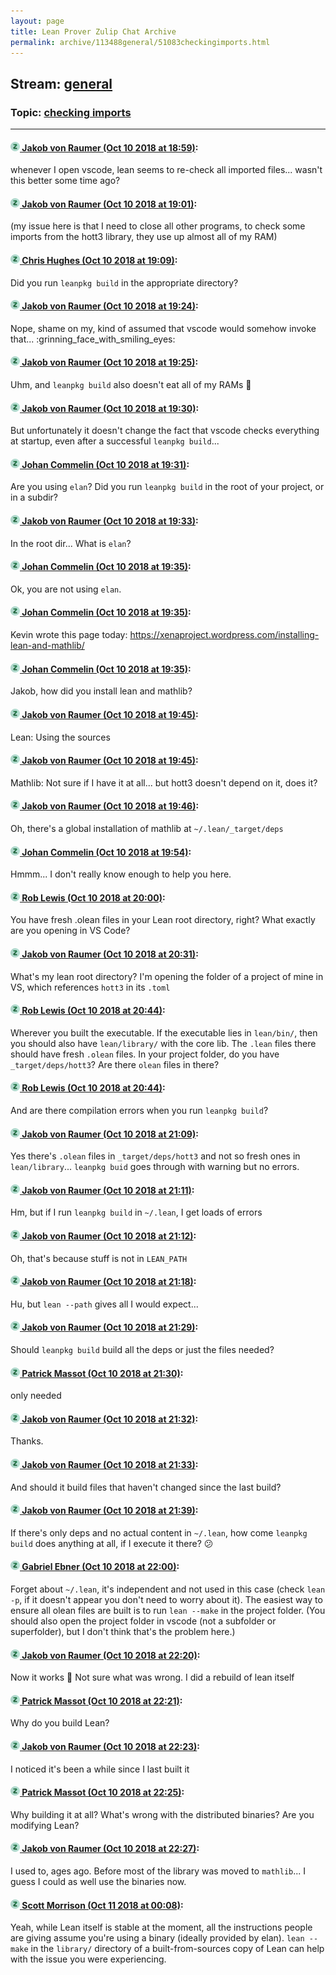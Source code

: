 ```yaml
---
layout: page
title: Lean Prover Zulip Chat Archive 
permalink: archive/113488general/51083checkingimports.html
---
```


## Stream: [general](index.html)
### Topic: [checking imports](51083checkingimports.html)

---

#### [![Click to go to Zulip](../../assets/img/zulip2.png) Jakob von Raumer (Oct 10 2018 at 18:59)](https://leanprover.zulipchat.com/#narrow/stream/113488-general/topic/checking%20imports/near/135554082):
whenever I open vscode, lean seems to re-check all imported files... wasn't this better some time ago?

#### [![Click to go to Zulip](../../assets/img/zulip2.png) Jakob von Raumer (Oct 10 2018 at 19:01)](https://leanprover.zulipchat.com/#narrow/stream/113488-general/topic/checking%20imports/near/135554225):
(my issue here is that I need to close all other programs, to check some imports from the hott3 library, they use up almost all of my RAM)

#### [![Click to go to Zulip](../../assets/img/zulip2.png) Chris Hughes (Oct 10 2018 at 19:09)](https://leanprover.zulipchat.com/#narrow/stream/113488-general/topic/checking%20imports/near/135554646):
Did you run `leanpkg build` in the appropriate directory?

#### [![Click to go to Zulip](../../assets/img/zulip2.png) Jakob von Raumer (Oct 10 2018 at 19:24)](https://leanprover.zulipchat.com/#narrow/stream/113488-general/topic/checking%20imports/near/135555511):
Nope, shame on my, kind of assumed that vscode would somehow invoke that... :grinning_face_with_smiling_eyes:

#### [![Click to go to Zulip](../../assets/img/zulip2.png) Jakob von Raumer (Oct 10 2018 at 19:25)](https://leanprover.zulipchat.com/#narrow/stream/113488-general/topic/checking%20imports/near/135555567):
Uhm, and `leanpkg build` also doesn't eat all of my RAMs :ram:

#### [![Click to go to Zulip](../../assets/img/zulip2.png) Jakob von Raumer (Oct 10 2018 at 19:30)](https://leanprover.zulipchat.com/#narrow/stream/113488-general/topic/checking%20imports/near/135555870):
But unfortunately it doesn't change the fact that vscode checks everything at startup, even after a successful `leanpkg build`...

#### [![Click to go to Zulip](../../assets/img/zulip2.png) Johan Commelin (Oct 10 2018 at 19:31)](https://leanprover.zulipchat.com/#narrow/stream/113488-general/topic/checking%20imports/near/135555902):
Are you using `elan`? Did you run `leanpkg build` in the root of your project, or in a subdir?

#### [![Click to go to Zulip](../../assets/img/zulip2.png) Jakob von Raumer (Oct 10 2018 at 19:33)](https://leanprover.zulipchat.com/#narrow/stream/113488-general/topic/checking%20imports/near/135556008):
In the root dir... What is `elan`?

#### [![Click to go to Zulip](../../assets/img/zulip2.png) Johan Commelin (Oct 10 2018 at 19:35)](https://leanprover.zulipchat.com/#narrow/stream/113488-general/topic/checking%20imports/near/135556127):
Ok, you are not using `elan`.

#### [![Click to go to Zulip](../../assets/img/zulip2.png) Johan Commelin (Oct 10 2018 at 19:35)](https://leanprover.zulipchat.com/#narrow/stream/113488-general/topic/checking%20imports/near/135556135):
Kevin wrote this page today: https://xenaproject.wordpress.com/installing-lean-and-mathlib/

#### [![Click to go to Zulip](../../assets/img/zulip2.png) Johan Commelin (Oct 10 2018 at 19:35)](https://leanprover.zulipchat.com/#narrow/stream/113488-general/topic/checking%20imports/near/135556149):
Jakob, how did you install lean and mathlib?

#### [![Click to go to Zulip](../../assets/img/zulip2.png) Jakob von Raumer (Oct 10 2018 at 19:45)](https://leanprover.zulipchat.com/#narrow/stream/113488-general/topic/checking%20imports/near/135556619):
Lean: Using the sources

#### [![Click to go to Zulip](../../assets/img/zulip2.png) Jakob von Raumer (Oct 10 2018 at 19:45)](https://leanprover.zulipchat.com/#narrow/stream/113488-general/topic/checking%20imports/near/135556643):
Mathlib: Not sure if I have it at all... but hott3 doesn't depend on it, does it?

#### [![Click to go to Zulip](../../assets/img/zulip2.png) Jakob von Raumer (Oct 10 2018 at 19:46)](https://leanprover.zulipchat.com/#narrow/stream/113488-general/topic/checking%20imports/near/135556718):
Oh, there's a global installation of mathlib at `~/.lean/_target/deps`

#### [![Click to go to Zulip](../../assets/img/zulip2.png) Johan Commelin (Oct 10 2018 at 19:54)](https://leanprover.zulipchat.com/#narrow/stream/113488-general/topic/checking%20imports/near/135557237):
Hmmm... I don't really know enough to help you here.

#### [![Click to go to Zulip](../../assets/img/zulip2.png) Rob Lewis (Oct 10 2018 at 20:00)](https://leanprover.zulipchat.com/#narrow/stream/113488-general/topic/checking%20imports/near/135557629):
You have fresh .olean files in your Lean root directory, right? What exactly are you opening in VS Code?

#### [![Click to go to Zulip](../../assets/img/zulip2.png) Jakob von Raumer (Oct 10 2018 at 20:31)](https://leanprover.zulipchat.com/#narrow/stream/113488-general/topic/checking%20imports/near/135559479):
What's my lean root directory? I'm opening the folder of a project of mine in VS, which references `hott3` in its `.toml`

#### [![Click to go to Zulip](../../assets/img/zulip2.png) Rob Lewis (Oct 10 2018 at 20:44)](https://leanprover.zulipchat.com/#narrow/stream/113488-general/topic/checking%20imports/near/135560271):
Wherever you built the executable. If the executable lies in `lean/bin/`, then you should also have `lean/library/` with the core lib. The `.lean` files there should have fresh `.olean` files. In your project folder, do you have `_target/deps/hott3`? Are there `olean` files in there?

#### [![Click to go to Zulip](../../assets/img/zulip2.png) Rob Lewis (Oct 10 2018 at 20:44)](https://leanprover.zulipchat.com/#narrow/stream/113488-general/topic/checking%20imports/near/135560283):
And are there compilation errors when you run `leanpkg build`?

#### [![Click to go to Zulip](../../assets/img/zulip2.png) Jakob von Raumer (Oct 10 2018 at 21:09)](https://leanprover.zulipchat.com/#narrow/stream/113488-general/topic/checking%20imports/near/135561866):
Yes there's `.olean` files in `_target/deps/hott3` and not so fresh ones in `lean/library`... `leanpkg buid` goes through with warning but no errors.

#### [![Click to go to Zulip](../../assets/img/zulip2.png) Jakob von Raumer (Oct 10 2018 at 21:11)](https://leanprover.zulipchat.com/#narrow/stream/113488-general/topic/checking%20imports/near/135562001):
Hm, but if I run `leanpkg build` in `~/.lean`, I get loads of errors

#### [![Click to go to Zulip](../../assets/img/zulip2.png) Jakob von Raumer (Oct 10 2018 at 21:12)](https://leanprover.zulipchat.com/#narrow/stream/113488-general/topic/checking%20imports/near/135562103):
Oh, that's because stuff is not in `LEAN_PATH`

#### [![Click to go to Zulip](../../assets/img/zulip2.png) Jakob von Raumer (Oct 10 2018 at 21:18)](https://leanprover.zulipchat.com/#narrow/stream/113488-general/topic/checking%20imports/near/135562473):
Hu, but `lean --path` gives all I would expect...

#### [![Click to go to Zulip](../../assets/img/zulip2.png) Jakob von Raumer (Oct 10 2018 at 21:29)](https://leanprover.zulipchat.com/#narrow/stream/113488-general/topic/checking%20imports/near/135563098):
Should `leanpkg build` build all the deps or just the files needed?

#### [![Click to go to Zulip](../../assets/img/zulip2.png) Patrick Massot (Oct 10 2018 at 21:30)](https://leanprover.zulipchat.com/#narrow/stream/113488-general/topic/checking%20imports/near/135563180):
only needed

#### [![Click to go to Zulip](../../assets/img/zulip2.png) Jakob von Raumer (Oct 10 2018 at 21:32)](https://leanprover.zulipchat.com/#narrow/stream/113488-general/topic/checking%20imports/near/135563290):
Thanks.

#### [![Click to go to Zulip](../../assets/img/zulip2.png) Jakob von Raumer (Oct 10 2018 at 21:33)](https://leanprover.zulipchat.com/#narrow/stream/113488-general/topic/checking%20imports/near/135563297):
And should it build files that haven't changed since the last build?

#### [![Click to go to Zulip](../../assets/img/zulip2.png) Jakob von Raumer (Oct 10 2018 at 21:39)](https://leanprover.zulipchat.com/#narrow/stream/113488-general/topic/checking%20imports/near/135563570):
If there's only deps and no actual content in `~/.lean`, how come `leanpkg build` does anything at all, if I execute it there? :confused:

#### [![Click to go to Zulip](../../assets/img/zulip2.png) Gabriel Ebner (Oct 10 2018 at 22:00)](https://leanprover.zulipchat.com/#narrow/stream/113488-general/topic/checking%20imports/near/135564693):
Forget about `~/.lean`, it's independent and not used in this case (check `lean -p`, if it doesn't appear you don't need to worry about it).
The easiest way to ensure all olean files are built is to run `lean --make` in the project folder.
(You should also open the project folder in vscode (not a subfolder or superfolder), but I don't think that's the problem here.)

#### [![Click to go to Zulip](../../assets/img/zulip2.png) Jakob von Raumer (Oct 10 2018 at 22:20)](https://leanprover.zulipchat.com/#narrow/stream/113488-general/topic/checking%20imports/near/135565841):
Now it works :shrug: Not sure what was wrong. I did a rebuild of lean itself

#### [![Click to go to Zulip](../../assets/img/zulip2.png) Patrick Massot (Oct 10 2018 at 22:21)](https://leanprover.zulipchat.com/#narrow/stream/113488-general/topic/checking%20imports/near/135565898):
Why do you build Lean?

#### [![Click to go to Zulip](../../assets/img/zulip2.png) Jakob von Raumer (Oct 10 2018 at 22:23)](https://leanprover.zulipchat.com/#narrow/stream/113488-general/topic/checking%20imports/near/135565994):
I noticed it's been a while since I last built it

#### [![Click to go to Zulip](../../assets/img/zulip2.png) Patrick Massot (Oct 10 2018 at 22:25)](https://leanprover.zulipchat.com/#narrow/stream/113488-general/topic/checking%20imports/near/135566068):
Why building it at all? What's wrong with the distributed binaries? Are you modifying Lean?

#### [![Click to go to Zulip](../../assets/img/zulip2.png) Jakob von Raumer (Oct 10 2018 at 22:27)](https://leanprover.zulipchat.com/#narrow/stream/113488-general/topic/checking%20imports/near/135566172):
I used to,  ages ago. Before most of the library was moved to `mathlib`... I guess I could as well use the binaries now.

#### [![Click to go to Zulip](../../assets/img/zulip2.png) Scott Morrison (Oct 11 2018 at 00:08)](https://leanprover.zulipchat.com/#narrow/stream/113488-general/topic/checking%20imports/near/135571392):
Yeah, while Lean itself is stable at the moment, all the instructions people are giving assume you're using a binary (ideally provided by elan). `lean --make` in the `library/` directory of a built-from-sources copy of Lean can help with the issue you were experiencing.

